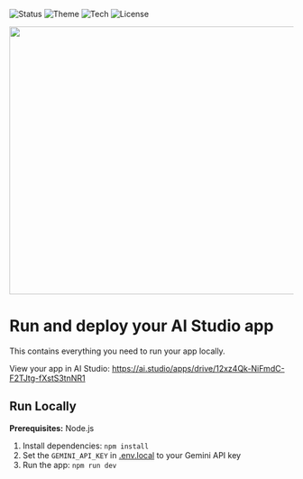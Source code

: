 ![Status](https://img.shields.io/badge/status-prototype-blue)
![Theme](https://img.shields.io/badge/theme-Cyberpunk-red)
![Tech](https://img.shields.io/badge/tech-Gemini%20Generated-orange)
![License](https://img.shields.io/badge/license-MIT-green)

<div align="center">
<img width="1200" height="475" alt="GHBanner" src="https://github.com/user-attachments/assets/0aa67016-6eaf-458a-adb2-6e31a0763ed6" />
</div>

# Run and deploy your AI Studio app

This contains everything you need to run your app locally.

View your app in AI Studio: https://ai.studio/apps/drive/12xz4Qk-NiFmdC-F2TJtg-fXstS3tnNR1

## Run Locally

**Prerequisites:**  Node.js


1. Install dependencies:
   `npm install`
2. Set the `GEMINI_API_KEY` in [.env.local](.env.local) to your Gemini API key
3. Run the app:
   `npm run dev`
